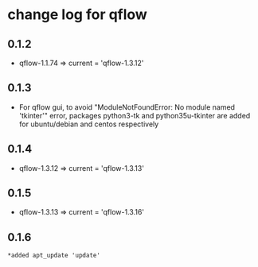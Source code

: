 # change log for qflow
## 0.1.2
* qflow-1.1.74 => current = 'qflow-1.3.12'
## 0.1.3
* For qflow gui, to avoid "ModuleNotFoundError: No module named 'tkinter'" error, packages python3-tk and python35u-tkinter are added for ubuntu/debian and centos respectively
## 0.1.4
* qflow-1.3.12 => current = 'qflow-1.3.13'
## 0.1.5
* qflow-1.3.13 => current = 'qflow-1.3.16'	
## 0.1.6
	*added apt_update 'update' 
